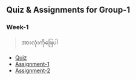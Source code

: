 ## Quiz & Assignments for Group-1

### Week-1

> အားလုံးကိုဖြေပါ

* [Quiz](https://forms.gle/jxk9UNJ6VBLvgEDG8)
* [Assignment-1](./g1_w1_asm1.md)
* [Assignment-2](./g1_w1_asm2.md)
